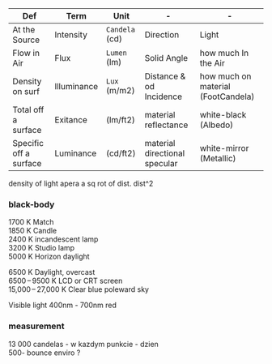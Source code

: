 
 Def | Term | Unit | - |  - |
 --- | --- | --- | --- | - | 
 At the Source  | Intensity | `Candela` (cd) | Direction | Light
 Flow in Air | Flux | `Lumen` (lm) | Solid Angle | how much In the Air | 
 Density on surf | Illuminance | `Lux` (m/m2) | Distance & od Incidence | how much on material (FootCandela)
 Total off a surface | Exitance | (lm/ft2) | material reflectance | white-black (Albedo)
 Specific off a surface | Luminance | (cd/ft2) | material directional specular | white-mirror (Metallic)

density of light apera a sq rot of dist. dist^2
  
### black-body 
 
1700 K	Match  
1850 K	Candle  
2400 K	incandescent lamp  
3200 K	Studio lamp  
5000 K	Horizon daylight   

6500 K	Daylight, overcast   
6500 – 9500 K	LCD or CRT screen  
15,000 – 27,000 K	Clear blue poleward sky  

Visible light 400nm - 700nm red
### measurement  



13 000 candelas - w kazdym punkcie - dzien  
500- bounce enviro ?
